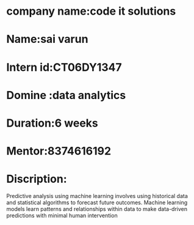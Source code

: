 
# company name:code it solutions
# Name:sai varun 
# Intern id:CT06DY1347
# Domine :data analytics
# Duration:6 weeks 
# Mentor:8374616192

# Discription:
Predictive analysis using machine learning involves using historical data and statistical algorithms to forecast future outcomes. Machine learning models learn patterns and relationships within data to make data-driven predictions with minimal human intervention
